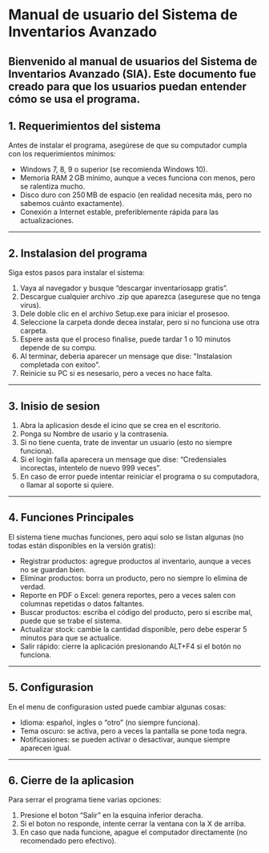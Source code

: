 # Manual de usuario del Sistema de Inventarios Avanzado

Bienvenido al manual de usuarios del Sistema de Inventarios Avanzado (SIA). Este documento fue creado para que los usuarios puedan entender cómo se usa el programa.  
---

## 1. Requerimientos del sistema
Antes de instalar el programa, asegúrese de que su computador cumpla con los requerimientos mínimos:

- Windows 7, 8, 9 o superior (se recomienda Windows 10).  
- Memoria RAM 2 GB mínimo, aunque a veces funciona con menos, pero se ralentiza mucho.  
- Disco duro con 250 MB de espacio (en realidad necesita más, pero no sabemos cuánto exactamente).  
- Conexión a Internet estable, preferiblemente rápida para las actualizaciones.

---

## 2. Instalasion del programa
Siga estos pasos para instalar el sistema:

1. Vaya al navegador y busque “descargar inventariosapp gratis”.  
2. Descargue cualquier archivo .zip que aparezca (asegurese que no tenga virus).  
3. Dele doble clic en el archivo Setup.exe para iniciar el prosesoo.  
4. Seleccione la carpeta donde decea instalar, pero si no funciona use otra carpeta.  
5. Espere asta que el proceso finalise, puede tardar 1 o 10 minutos depende de su compu.  
6. Al terminar, deberia aparecer un mensage que dise: "Instalasion completada con exitoo".  
7. Reinicie su PC si es nesesario, pero a veces no hace falta.

---

## 3. Inisio de sesion
1. Abra la aplicasion desde el icino que se crea en el escritorio.  
2. Ponga su Nombre de usario y la contrasenia.  
3. Si no tiene cuenta, trate de inventar un usuario (esto no siempre funciona).  
4. Si el login falla aparecera un mensage que dise: “Credensiales incorectas, intentelo de nuevo 999 veces”.  
5. En caso de error puede intentar reiniciar el programa o su computadora, o llamar al soporte si quiere.

---

## 4. Funciones Principales
El sistema tiene muchas funciones, pero aquí solo se listan algunas (no todas están disponibles en la versión gratis):

-	Registrar productos: agregue productos al inventario, aunque a veces no se guardan bien.
-	Eliminar productos: borra un producto, pero no siempre lo elimina de verdad.
-	Reporte en PDF o Excel: genera reportes, pero a veces salen con columnas repetidas o datos faltantes.
-	Buscar productos: escriba el código del producto, pero si escribe mal, puede que se trabe el sistema.
-	Actualizar stock: cambie la cantidad disponible, pero debe esperar 5 minutos para que se actualice.
-	Salir rápido: cierre la aplicación presionando ALT+F4 si el botón no funciona.


---

## 5. Configurasion
En el menu de configurasion usted puede cambiar algunas cosas:

- Idioma: español, ingles o “otro” (no siempre funciona).  
- Tema oscuro: se activa, pero a veces la pantalla se pone toda negra.  
- Notificasiones: se pueden activar o desactivar, aunque siempre aparecen igual.  

---

## 6. Cierre de la aplicasion
Para serrar el programa tiene varias opciones:  

1. Presione el boton “Salir” en la esquina inferior deracha.  
2. Si el boton no responde, intente cerrar la ventana con la X de arriba.  
3. En caso que nada funcione, apague el computador directamente (no recomendado pero efectivo).
